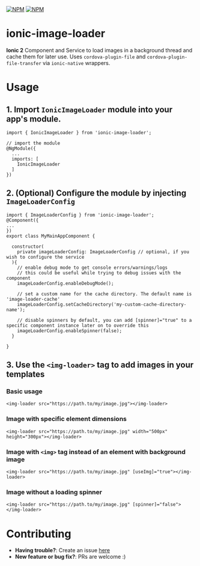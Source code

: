 [![NPM](https://nodei.co/npm/ionic-image-loader.png?stars&downloads)](https://nodei.co/npm/ionic-image-loader/)
[![NPM](https://nodei.co/npm-dl/ionic-image-loader.png?months=6&height=2)](https://nodei.co/npm/ionic-image-loader/)

# ionic-image-loader
**Ionic 2** Component and Service to load images in a background thread and cache them for later use. Uses `cordova-plugin-file` and `cordova-plugin-file-transfer` via `ionic-native` wrappers.

# Usage

## 1. Import `IonicImageLoader` module into your app's module.

```
import { IonicImageLoader } from 'ionic-image-loader';

// import the module
@NgModule({
  ...
  imports: [
    IonicImageLoader
  ]
})
```

## 2. (Optional) Configure the module by injecting `ImageLoaderConfig`
```
import { ImageLoaderConfig } from 'ionic-image-loader';
@Component({
...
})
export class MyMainAppComponent {
  
  constructor(
    private imageLoaderConfig: ImageLoaderConfig // optional, if you wish to configure the service 
  ){
    // enable debug mode to get console errors/warnings/logs
    // this could be useful while trying to debug issues with the component
    imageLoaderConfig.enableDebugMode();
    
    // set a custom name for the cache directory. The default name is 'image-loader-cache'
    imageLoaderConfig.setCacheDirectory('my-custom-cache-directory-name');
    
    // disable spinners by default, you can add [spinner]="true" to a specific component instance later on to override this
    imageLoaderConfig.enableSpinner(false);
  }
  
}
```

## 3. Use the `<img-loader>` tag to add images in your templates

### Basic usage
```
<img-loader src="https://path.to/my/image.jpg"></img-loader>
```

### Image with specific element dimensions
```
<img-loader src="https://path.to/my/image.jpg" width="500px" height="300px"></img-loader>
```

### Image with `<img>` tag instead of an element with background image
```
<img-loader src="https://path.to/my/image.jpg" [useImg]="true"></img-loader>
```

### Image without a loading spinner
```
<img-loader src="https://path.to/my/image.jpg" [spinner]="false"></img-loader>
```


# Contributing
- **Having trouble?**: Create an issue [here](https://github.com/zyramedia/ionic-image-loader/issues/new)
- **New feature or bug fix?**: PRs are welcome :)
